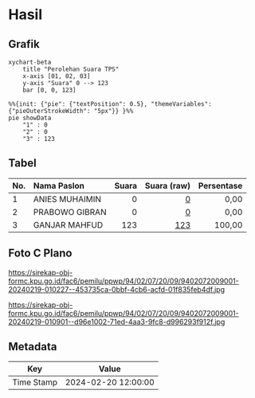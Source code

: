 # Hasil

## Grafik

```mermaid
xychart-beta
    title "Perolehan Suara TPS"
    x-axis [01, 02, 03]
    y-axis "Suara" 0 --> 123
    bar [0, 0, 123]
```

```mermaid
%%{init: {"pie": {"textPosition": 0.5}, "themeVariables": {"pieOuterStrokeWidth": "5px"}} }%%
pie showData
    "1" : 0
    "2" : 0
    "3" : 123
```

## Tabel

| No. | Nama Paslon    | Suara | Suara (raw) | Persentase |
|:--- |:-------------- | -----:| -----------:| ----------:|
| 1   | ANIES MUHAIMIN | 0     | [0][p-1]    | 0,00       |
| 2   | PRABOWO GIBRAN | 0     | [0][p-2]    | 0,00       |
| 3   | GANJAR MAHFUD  | 123   | [123][p-3]  | 100,00     |


[p-1]: https://github.com/gigit-pemilu/pemilu-2024-94-papua-tengah/blob/main/pilpres/hitung-suara/sub/94-papua-tengah/sub/02-puncak-jaya/sub/07-torere/sub/2009-nambu/sub/001-tps/sub/paslon-1.txt
[p-2]: https://github.com/gigit-pemilu/pemilu-2024-94-papua-tengah/blob/main/pilpres/hitung-suara/sub/94-papua-tengah/sub/02-puncak-jaya/sub/07-torere/sub/2009-nambu/sub/001-tps/sub/paslon-2.txt
[p-3]: https://github.com/gigit-pemilu/pemilu-2024-94-papua-tengah/blob/main/pilpres/hitung-suara/sub/94-papua-tengah/sub/02-puncak-jaya/sub/07-torere/sub/2009-nambu/sub/001-tps/sub/paslon-3.txt

## Foto C Plano

https://sirekap-obj-formc.kpu.go.id/fac6/pemilu/ppwp/94/02/07/20/09/9402072009001-20240219-010227--453735ca-0bbf-4cb6-acfd-01f835feb4df.jpg

https://sirekap-obj-formc.kpu.go.id/fac6/pemilu/ppwp/94/02/07/20/09/9402072009001-20240219-010901--d96e1002-71ed-4aa3-9fc8-d996293f912f.jpg


## Metadata

| Key        | Value               |
| ---------- | ------------------- |
| Time Stamp | 2024-02-20 12:00:00 |




